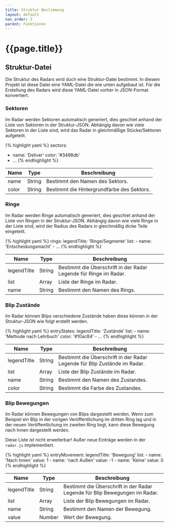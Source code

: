 ```yaml
---
title: Struktur Bestimmung
layout: default
nav_order: 3
parent: Funktionen
---
```


# {{page.title}}

## Struktur-Datei
Die Struktur des Radars wird duch eine Struktur-Datei bestimmt. In diesem Projekt ist diese Datei eine YAML-Datei die wie unten aufgebaut ist. Für die Erstellung des Radars wird diese YAML-Datei vorher in JSON-Format konvertiert. 

### Sektoren
Im Radar werden Sektoren automatisch generiert, dies geschiet anhand der Liste von Sektoren in der Struktur-JSON. Abhängig davon wie viele Sektoren in der Liste sind, wird das Radar in gleichmäßige Stücke/Sektoren aufgeteilt.

{% highlight yaml %}
sectors:
  - name: 'Deliver'
    color: '#3498db'
  - ...
{% endhighlight %}

|   Name   |   Type   | Beschreibung |
| -------- | -------- | ------------ |      
|  name | String  | Bestimmt den Namen des Sektors. |
|  color | String  | Bestimmt die Hintergrundfarbe des Sektors. |


### Ringe
Im Radar werden Ringe automatisch generiert, dies geschiet anhand der Liste von Ringen in der Struktur-JSON. Abhängig davon wie viele Ringe in der Liste sind, wird der Radius des Radars in gleichmäßig dicke Teile eingeteilt.

{% highlight yaml %}
rings:
  legendTitle: 'Ringe/Segmente'
  list:
    - name: 'Entscheidungsmacht'
    - ...
{% endhighlight %}

|   Name   |   Type   | Beschreibung |
| -------- | -------- | ------------ |      
|  legendTitle | String  | Bestimmt die Überschrift in der Radar Legende für Ringe im Radar. |
|  list | Array  | Liste der Ringe im Radar. |
|  name | String  | Bestimmt den Namen des Rings. |


### Blip Zustände
Im Radar können Blips verschiedene Zustände haben diese können in der Struktur-JSON wie folgt erstellt werden.

{% highlight yaml %}
entryStates:
  legendTitle: 'Zustände'
  list:
    - name: 'Methode nach Lehrbuch'
      color: '#10ac84'
    - ...
{% endhighlight %}

|   Name   |   Type   | Beschreibung |
| -------- | -------- | ------------ |      
|  legendTitle | String  | Bestimmt die Überschrift in der Radar Legende für Blip Zustände im Radar. |
|  list | Array  | Liste der Blip Zustände im Radar. |
|  name | String  | Bestimmt den Namen des Zustandes. |
|  color | String  | Bestimmt die Farbe des Zustandes. |


### Blip Bewegungen
Im Radar können Bewegungen von Blips dargestellt werden. Wenn zum Beispiel ein Blip in der vorigen Veröffentlichung im dritten Ring lag und in der neuen Veröffentlichung im zweiten Ring liegt, kann diese Bewegung nach Innen dargestellt werden.

Diese Liste ist nicht erweiterbar! Außer neue Einträge werden in der `radar.js` implementiert.

{% highlight yaml %}
entryMovement:
  legendTitle: 'Bewegung'
  list:
    - name: 'Nach Innen'
      value: 1
    - name: 'nach Außen'
      value: -1
    - name: 'Keine'
      value: 0
{% endhighlight %}

|   Name   |   Type   | Beschreibung |
| -------- | -------- | ------------ |      
|  legendTitle | String  | Bestimmt die Überschrift in der Radar Legende für Blip Bewegungen im Radar. |
|  list | Array  | Liste der Blip Bewegungen im Radar. |
|  name | String  | Bestimmt den Namen der Bewegung. |
|  value | Number  | Wert der Bewegung. |